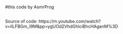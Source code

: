 #this code by AsmrProg

<br>
Source of code: 
https://m.youtube.com/watch?v=iILFBGm_I9M&pp=ygUOd2VhdGhlciBhcHAganM%3D
